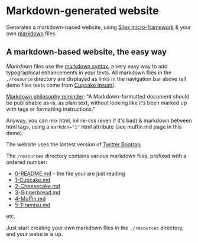 Markdown-generated website
==========================

Generates a markdown-based website, using [Silex micro-framework][s] & your own [markdown][m] files.


A markdown-based website, the easy way
--------------------------------------

*Markdown* files use the [markdown syntax][m], a very easy way to add typographical enhancements in your texts.
All markdown files in the `./resource` directory are displayed as links in the navigation bar above
(all demo files texts come from [Cupcake Ipsum][c]).

[Markdown philosophy reminder](http://daringfireball.net/projects/markdown/syntax#philosophy): "A Markdown-formatted document should be publishable as-is, as plain text, without looking like it’s been marked up with tags or formatting instructions."

Anyway, you can mix html, inline-css (even if it's bad) & markdown between html tags, using a `markdon="1"` html attribute (see muffin.md page in this demo).

The website uses the lastest version of [Twitter Bootrap][b].

The `/resources` directory contains various markdown files, prefixed with a ordered number:

* [0-README.md][0] - the file your are just reading
* [1-Cupcake.md][1]
* [2-Cheesecake.md][2]
* [3-Gingerbread.md][3]
* [4-Muffin.md][4]
* [5-Tiramisu.md][5]

etc.

Just start creating your own markdown files in the `./resources` directory, and your website is up.


[c]: http://cupcakeipsum.com
[m]: http://daringfireball.net/projects/markdown/syntax
[s]: http://silex.sensiolabs.org/documentation
[t]: http://twig.sensiolabs.org/
[b]: http://twitter.github.com/bootstrap
[0]: /0
[1]: /1
[2]: /2
[3]: /3
[4]: /4
[5]: /5

